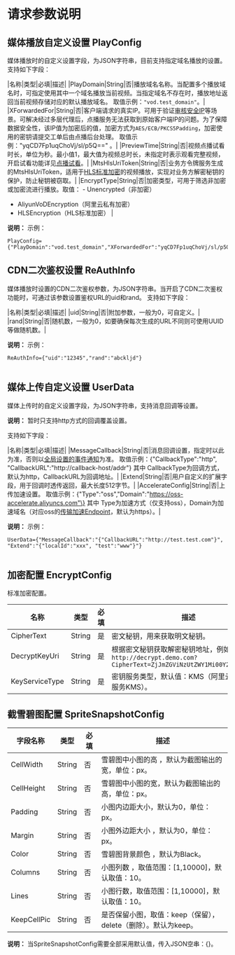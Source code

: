# 请求参数说明

## 媒体播放自定义设置 PlayConfig

媒体播放时的自定义设置字段，为JSON字符串，目前支持指定域名播放的设置。 支持如下字段：

|名称|类型|必填|描述|
|PlayDomain|String|否|播放域名名称。当配置多个播放域名时，可指定使用其中一个域名播放当前视频。当指定域名不存在时，播放地址返回当前视频存储对应的默认播放域名。 取值示例：`"vod.test_domain"`。|
|XForwardedFor|String|否|客户端请求的真实IP。可用于验证[审核安全IP](/intl.zh-CN/服务端API/媒体审核/审核设置/设置审核安全IP.md)等场景。可解决经过多层代理后，点播服务无法获取到原始客户端IP的问题。为了保障数据安全性，该IP值为加密后的值，加密方式为`AES/ECB/PKCS5Padding`，加密使用的密钥请提交工单后由点播后台处理。 取值示例："yqCD7Fp1uqChoVj/sl/p5Q==" 。|
|PreviewTime|String|否|视频点播试看时长，单位为秒。最小值1，最大值为视频总时长，未指定时表示观看完整视频，开启试看功能详见[点播试看](/intl.zh-CN/最佳实践/点播试看.md)。|
|MtsHlsUriToken|String|否|业务方令牌服务生成的MtsHlsUriToken，适用于[HLS标准加密](t1826033.md#)的视频播放，实现对业务方解密秘钥的保护，防止秘钥被窃取。|
|EncryptType|String|否|加密类型，可用于筛选非加密或加密流进行播放。取值： -   Unencrypted（非加密）
-   AliyunVoDEncryption（阿里云私有加密）
-   HLSEncryption（HLS标准加密） |

**说明：** 示例：

```
PlayConfig={"PlayDomain":"vod.test_domain","XForwardedFor":"yqCD7Fp1uqChoVj/sl/p5Q==","PreviewTime":"20","MtsHlsUriToken":"yqCD7Fp1uqChoVjslp5Q"}		
```

## CDN二次鉴权设置 ReAuthInfo

媒体播放时设置的CDN二次鉴权参数，为JSON字符串。当开启了CDN二次鉴权功能时，可通过该参数设置鉴权URL的uid和rand。 支持如下字段：

|名称|类型|必填|描述|
|uid|String|否|附加参数，一般为0，可自定义。|
|rand|String|否|随机数，一般为0，如要确保每次生成的URL不同则可使用UUID等做随机数。|

**说明：** 示例：

```
ReAuthInfo={"uid":"12345","rand":"abckljd"}
			
```

## 媒体上传自定义设置 UserData

媒体上传时的自定义设置字段，为JSON字符串，支持消息回调等设置。

**说明：** 暂时只支持http方式的回调覆盖设置。

支持如下字段：

|名称|类型|必填|描述|
|MessageCallback|String|否|消息回调设置，指定时以此为准，否则以[全局设置的事件通知](t1825968.md#)为准。 取值示例：\{"CallbackType":"http", "CallbackURL":"http://callback-host/addr"\} 其中 CallbackType为回调方式，默认为http，CallbackURL为回调地址。|
|Extend|String|否|用户自定义的扩展字段，用于回调时透传返回，最大长度512字节。|
|AccelerateConfig|String|否|上传加速设置。 取值示例：\{"Type":"oss","Domain":"https://oss-accelerate.aliyuncs.com"\} 其中 Type为加速方式（仅支持oss），Domain为加速域名（对应oss的[传输加速Endpoint](https://help.aliyun.com/document_detail/31837.html?spm=a2c4g.11186623.2.20.6b9d3dbdKJNwCa#concept-zt4-cvy-5db)，默认为https）。|

**说明：** 示例：

```
UserData={"MessageCallback":"{"CallbackURL":"http://test.test.com"}", "Extend":"{"localId":"xxx", "test":"www"}"}
			
```

## 加密配置 EncryptConfig

标准加密配置。

|名称|类型|必填|描述|
|--|--|--|--|
|CipherText|String|是|密文秘钥，用来获取明文秘钥。|
|DecryptKeyUri|String|是|根据密文秘钥获取解密秘钥地址，例如：`http://decrypt.demo.com?CipherText=ZjJmZGViNzUtZWY1Mi00Y2RlLTk3MTMt`|
|KeyServiceType|String|是|密钥服务类型，默认值：KMS（阿里云密钥管理服务KMS）。|

## 截雪碧图配置 SpriteSnapshotConfig

|字段名称|类型|必填|描述|
|----|--|--|--|
|CellWidth|String|否|雪碧图中小图的高 ，默认为截图输出的宽，单位：px。|
|CellHeight|String|否|雪碧图中小图的宽，默认为截图输出的高，单位：px。|
|Padding|String|否|小图内边距大小，默认为0，单位：px。|
|Margin|String|否|小图外边距大小 ，默认为0，单位：px。|
|Color|String|否|雪碧图背景颜色 ，默认为Black。|
|Columns|String|否|小图列数 ，取值范围：\[1,10000\]，默认取值：10。|
|Lines|String|否|小图行数，取值范围：\[1,10000\]，默认取值：10。|
|KeepCellPic|String|否|是否保留小图，取值：keep（保留），delete（删除）。默认为keep。|

**说明：** 当SpriteSnapshotConfig需要全部采用默认值，传入JSON空串：\{\}。

